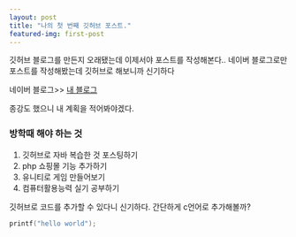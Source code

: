 ```yaml
---
layout: post
title: "나의 첫 번째 깃허브 포스트."
featured-img: first-post
---
```

깃허브 블로그를 만든지 오래됐는데 이제서야 포스트를 작성해본다..
네이버 블로그로만 포스트를 작성해봤는데 깃허브로 해보니까 신기하다

네이버 블로그>> [내 블로그](https://blog.naver.com/jyg8727) 

종강도 했으니 내 계획을 적어봐야겠다.
### 방학때 해야 하는 것
1. 깃허브로 자바 복습한 것 포스팅하기
1. php 쇼핑몰 기능 추가하기
1. 유니티로 게임 만들어보기
1. 컴퓨터활용능력 실기 공부하기

깃허브로 코드를 추가할 수 있다니 신기하다. 간단하게 c언어로 추가해볼까?

```c
printf("hello world");
```

